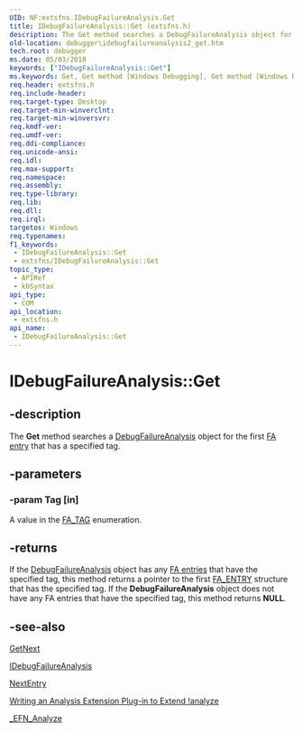```yaml
---
UID: NF:extsfns.IDebugFailureAnalysis.Get
title: IDebugFailureAnalysis::Get (extsfns.h)
description: The Get method searches a DebugFailureAnalysis object for the first FA entry that has a specified tag.
old-location: debugger\idebugfailureanalysis2_get.htm
tech.root: debugger
ms.date: 05/03/2018
keywords: ["IDebugFailureAnalysis::Get"]
ms.keywords: Get, Get method [Windows Debugging], Get method [Windows Debugging],IDebugFailureAnalysis interface, IDebugFailureAnalysis interface [Windows Debugging],Get method, IDebugFailureAnalysis.Get, IDebugFailureAnalysis::Get, debugger.idebugfailureAnalysis_get, extsfns/IDebugFailureAnalysis::Get
req.header: extsfns.h
req.include-header: 
req.target-type: Desktop
req.target-min-winverclnt: 
req.target-min-winversvr: 
req.kmdf-ver: 
req.umdf-ver: 
req.ddi-compliance: 
req.unicode-ansi: 
req.idl: 
req.max-support: 
req.namespace: 
req.assembly: 
req.type-library: 
req.lib: 
req.dll: 
req.irql: 
targetos: Windows
req.typenames: 
f1_keywords:
 - IDebugFailureAnalysis::Get
 - extsfns/IDebugFailureAnalysis::Get
topic_type:
 - APIRef
 - kbSyntax
api_type:
 - COM
api_location:
 - extsfns.h
api_name:
 - IDebugFailureAnalysis::Get
---
```


# IDebugFailureAnalysis::Get


## -description

   The <b>Get</b> method searches a <a href="/windows-hardware/drivers/ddi/extsfns/nn-extsfns-idebugfailureanalysis">DebugFailureAnalysis</a> object for the first <a href="/windows-hardware/drivers/debugger/failure-analysis-entries">FA entry</a> that has a specified tag.

## -parameters

### -param Tag [in]


A value in  the <a href="/windows-hardware/drivers/debugger/writing-an-analysis-extension-to-extend--analyze">FA_TAG</a> enumeration.

## -returns

If the <a href="/windows-hardware/drivers/ddi/extsfns/nn-extsfns-idebugfailureAnalysis">DebugFailureAnalysis</a> object has any <a href="/windows-hardware/drivers/debugger/failure-analysis-entries">FA entries</a> that have the specified tag, this method returns a pointer to the first <a href="/windows-hardware/drivers/ddi/extsfns/ns-extsfns-_fa_entry">FA_ENTRY</a> structure that has the specified tag. If the <b>DebugFailureAnalysis</b> object does not have any FA entries that have the specified tag, this method returns <b>NULL</b>.

## -see-also

<a href="/windows-hardware/drivers/ddi/extsfns/nf-extsfns-idebugfailureanalysis-getnext">GetNext</a>



<a href="/windows-hardware/drivers/ddi/extsfns/nn-extsfns-idebugfailureanalysis">IDebugFailureAnalysis</a>



<a href="/windows-hardware/drivers/ddi/extsfns/nf-extsfns-idebugfailureanalysis-nextentry">NextEntry</a>



<a href="/windows-hardware/drivers/debugger/writing-an-analysis-extension-to-extend--analyze">Writing an Analysis Extension Plug-in to Extend !analyze</a>



<a href="/windows-hardware/drivers/ddi/extsfns/nc-extsfns-ext_analysis_plugin">_EFN_Analyze</a>

